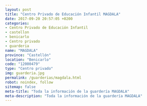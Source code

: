 ```yaml
---
layout: post
title: "Centro Privado de Educación Infantil MAGDALA"
date: 2017-09-20 20:57:05 +0200
categories:
- Centro Privado de Educación Infantil
- castellon
- benicarlo
- Centro privado
- guarderia
name: "MAGDALA"
province: "Castellón"
location: "Benicarlo"
code: "12000479"
type: "Centro privado"
img: guarderia.jpg
permalink: /guarderias/magdala.html
robot: noindex, follow
sitemap: false
meta-title: "Toda la información de la guardería MAGDALA"
meta-description: "Toda la información de la guardería MAGDALA"
---
```

